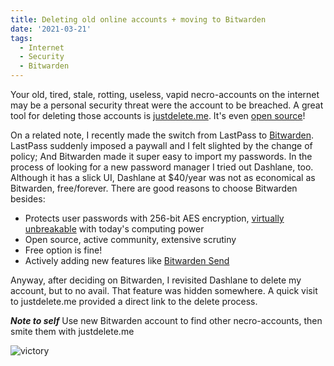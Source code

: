 ```yaml
---
title: Deleting old online accounts + moving to Bitwarden
date: '2021-03-21'
tags:
  - Internet
  - Security
  - Bitwarden
---
```


Your old, tired, stale, rotting, useless, vapid necro-accounts on the internet may be a personal security threat were the account to be breached. A great tool for deleting those accounts is [justdelete.me](https://justdelete.me). It's even [open source](https://github.com/justdeleteme/justdelete.me)!

On a related note, I recently made the switch from LastPass to [Bitwarden](https://bitwarden.com). <!-- more --> LastPass suddenly imposed a paywall and I felt slighted by the change of policy; And Bitwarden made it super easy to import my passwords. In the process of looking for a new password manager I tried out Dashlane, too. Although it has a slick UI, Dashlane at $40/year was not as economical as Bitwarden, free/forever. There are good reasons to choose Bitwarden besides:

- Protects user passwords with 256-bit AES encryption, [virtually unbreakable](https://www.atpinc.com/blog/what-is-aes-256-encryption) with today's computing power
- Open source, active community, extensive scrutiny
- Free option is fine!
- Actively adding new features like [Bitwarden Send](https://bitwarden.com/products/send/)

Anyway, after deciding on Bitwarden, I revisited Dashlane to delete my account, but to no avail. That feature was hidden somewhere. A quick visit to justdelete.me provided a direct link to the delete process.

___Note to self___ Use new Bitwarden account to find other necro-accounts, then smite them with justdelete.me

![victory](/img/posts/destroy-you.gif "i will destroy you")